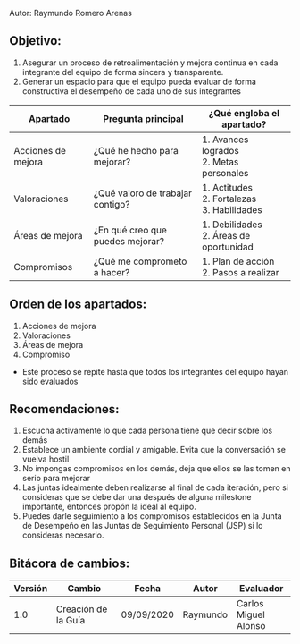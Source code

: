 Autor: Raymundo Romero Arenas
## Objetivo:
1. Asegurar un proceso de retroalimentación y mejora continua en cada integrante del equipo de forma sincera y transparente.
2. Generar un espacio para que el equipo pueda evaluar de forma constructiva el desempeño de cada uno de sus integrantes

<table>
<thead>
<tr>
<th>Apartado</th> <th>Pregunta principal</th> <th>¿Qué engloba el apartado?</th>
</tr>
</thead>
<tbody>
<tr>
<td>Acciones de mejora</td> <td>¿Qué he hecho para mejorar?</td> <td>1. Avances logrados<br>2. Metas personales</td>
</tr>
<tr>
<td>Valoraciones</td> <td>¿Qué valoro de trabajar contigo?</td> <td>1. Actitudes<br>2. Fortalezas<br>3. Habilidades</td>
</tr>
<tr>
<td>Áreas de mejora</td> <td>¿En qué creo que puedes mejorar?</td> <td>1. Debilidades<br>2. Áreas de oportunidad</td>
</tr>
<tr>
<td>Compromisos</td> <td>¿Qué me comprometo a hacer?</td> <td>1. Plan de acción<br>2. Pasos a realizar</td>
</tr>
</tbody>
</table>

## Orden de los apartados:
1. Acciones de mejora 
2. Valoraciones
3. Áreas de mejora
4. Compromiso  
* Este proceso se repite hasta que todos los integrantes del equipo hayan sido evaluados

## Recomendaciones:
1. Escucha activamente lo que cada persona tiene que decir sobre los demás
2. Establece un ambiente cordial y amigable. Evita que la conversación se vuelva hostil
3. No impongas compromisos en los demás, deja que ellos se las tomen en serio para mejorar
4. Las juntas idealmente deben realizarse al final de cada iteración, pero si consideras que se debe dar una después de alguna milestone importante, entonces propón la ideal al equipo.
5. Puedes darle seguimiento a los compromisos establecidos en la Junta de Desempeño en las Juntas de Seguimiento Personal (JSP) si lo consideras necesario.

## Bitácora de cambios:
<table>
<thead>
<tr>
<th>Versión</th> <th>Cambio</th> <th>Fecha</th> <th>Autor</th> <th>Evaluador</th>
</tr>
</thead>
<tbody>
<tr>
<td>1.0</td> <td>Creación de la Guía</td> <td>09/09/2020</td> <td>Raymundo</td> <td>Carlos Miguel<br>Alonso</td>
</tr>
</tbody>
</table>